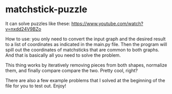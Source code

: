 # matchstick-puzzle
It can solve puzzles like these: https://www.youtube.com/watch?v=nxdd24V9BZo

How to use: you only need to convert the input graph and the desired result to a list of coordinates as indicated in the main.py file. Then the program will spill out the coordinates of matchsticks that are common to both graphs. And that is basically all you need to solve the problem.

This thing works by iteratively removing pieces from both shapes, normalize them, and finally compare compare the two. Pretty cool, right?

There are also a few example problems that I solved at the beginning of the file for you to test out. Enjoy!
